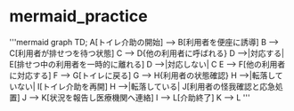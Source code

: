 # mermaid_practice

'''mermaid
graph TD;
  A[トイレ介助の開始] --> B[利用者を便座に誘導]
  B --> C[利用者が排せつを待つ状態]
  C --> D{他の利用者に呼ばれる}
  D -->|対応する| E[排せつ中の利用者を一時的に離れる]
  D -->|対応しない| C
  E --> F[他の利用者に対応する]
  F --> G[トイレに戻る]
  G --> H{利用者の状態確認}
  H -->|転落していない| I[トイレ介助を再開]
  H -->|転落している| J[利用者の怪我確認と応急処置]
  J --> K[状況を報告し医療機関へ連絡]
  I --> L[介助終了]
  K --> L
'''
